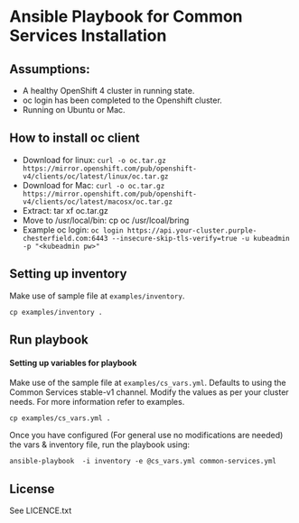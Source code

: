 # Ansible Playbook for Common Services Installation

## Assumptions:

 - A healthy OpenShift 4 cluster in running state.
 - oc login has been completed to the Openshift cluster.
 - Running on Ubuntu or Mac.


 ## How to install oc client

   - Download for linux: `curl -o oc.tar.gz https://mirror.openshift.com/pub/openshift-v4/clients/oc/latest/linux/oc.tar.gz`
   - Download for Mac: `curl -o oc.tar.gz https://mirror.openshift.com/pub/openshift-v4/clients/oc/latest/macosx/oc.tar.gz`
   - Extract: tar xf oc.tar.gz
   - Move to /usr/local/bin: cp oc /usr/lcoal/bring
   - Example oc login: `oc login https://api.your-cluster.purple-chesterfield.com:6443 --insecure-skip-tls-verify=true -u kubeadmin -p "<kubeadmin pw>"`

## Setting up inventory

Make use of sample file at `examples/inventory`.

```
cp examples/inventory .
```

## Run playbook

#### Setting up variables for playbook

Make use of the sample file at `examples/cs_vars.yml`. Defaults to using the Common Services stable-v1 channel. Modify the values as per your cluster needs. For more information refer to examples.

```
cp examples/cs_vars.yml .
```

Once you have configured (For general use no modifications are needed) the vars & inventory file, run the playbook using:

```
ansible-playbook  -i inventory -e @cs_vars.yml common-services.yml
```

License
-------

See LICENCE.txt

